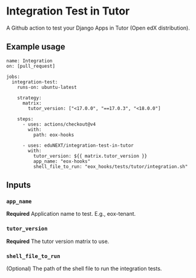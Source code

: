 # Integration Test in Tutor

A Github action to test your Django Apps in Tutor (Open edX distribution).

## Example usage

``` 
name: Integration
on: [pull_request]

jobs:
  integration-test:
    runs-on: ubuntu-latest

    strategy:
      matrix:
        tutor_version: ["<17.0.0", "==17.0.3", "<18.0.0"]

    steps:
      - uses: actions/checkout@v4
        with:
          path: eox-hooks

      - uses: eduNEXT/integration-test-in-tutor
        with:
          tutor_version: ${{ matrix.tutor_version }}
          app_name: "eox-hooks"
          shell_file_to_run: "eox_hooks/tests/tutor/integration.sh"
```

## Inputs

### `app_name`

**Required** Application name to test. E.g., eox-tenant.

### `tutor_version`

**Required** The tutor version matrix to use.

### `shell_file_to_run`

(Optional) The path of the shell file to run the integration tests.
